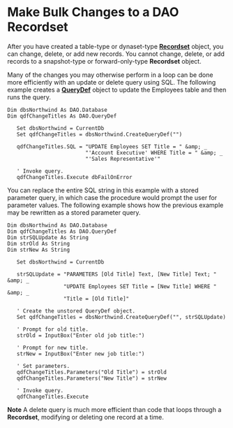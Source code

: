 
# Make Bulk Changes to a DAO Recordset

After you have created a table-type or dynaset-type  **[Recordset](http://msdn.microsoft.com/library/9774232C-E6DA-175B-FC7F-ED2AB7908FA0%28Office.15%29.aspx)** object, you can change, delete, or add new records. You cannot change, delete, or add records to a snapshot-type or forward-only-type **Recordset** object.

Many of the changes you may otherwise perform in a loop can be done more efficiently with an update or delete query using SQL. The following example creates a  **[QueryDef](http://msdn.microsoft.com/library/0B3D901C-345D-42A2-F5F1-FB09CC562E27%28Office.15%29.aspx)** object to update the Employees table and then runs the query.



```
Dim dbsNorthwind As DAO.Database 
Dim qdfChangeTitles As DAO.QueryDef 
 
   Set dbsNorthwind = CurrentDb 
   Set qdfChangeTitles = dbsNorthwind.CreateQueryDef("") 
 
   qdfChangeTitles.SQL = "UPDATE Employees SET Title = " &amp; _ 
                         "'Account Executive' WHERE Title = " &amp; _ 
                         "'Sales Representative'" 
 
   ' Invoke query. 
   qdfChangeTitles.Execute dbFailOnError 

```

You can replace the entire SQL string in this example with a stored parameter query, in which case the procedure would prompt the user for parameter values. The following example shows how the previous example may be rewritten as a stored parameter query.



```
Dim dbsNorthwind As DAO.Database 
Dim qdfChangeTitles As DAO.QueryDef 
Dim strSQLUpdate As String 
Dim strOld As String 
Dim strNew As String 
 
   Set dbsNorthwind = CurrentDb 
 
   strSQLUpdate = "PARAMETERS [Old Title] Text, [New Title] Text; " &amp; _ 
                  "UPDATE Employees SET Title = [New Title] WHERE " &amp; _ 
                  "Title = [Old Title]" 
 
   ' Create the unstored QueryDef object. 
   Set qdfChangeTitles = dbsNorthwind.CreateQueryDef("", strSQLUpdate) 
 
   ' Prompt for old title. 
   strOld = InputBox("Enter old job title:") 
 
   ' Prompt for new title. 
   strNew = InputBox("Enter new job title:") 
 
   ' Set parameters. 
   qdfChangeTitles.Parameters("Old Title") = strOld 
   qdfChangeTitles.Parameters("New Title") = strNew 
 
   ' Invoke query. 
   qdfChangeTitles.Execute 

```


 **Note**  A delete query is much more efficient than code that loops through a  **Recordset**, modifying or deleting one record at a time.

